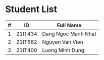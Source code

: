 # Student List

| #  | ID       | Full Name             |
|----|----------|------------------------|
| 1  | 21IT434  | Dang Ngoc Manh Nhat    |
| 2  | 21IT662  | Nguyen Van Vien        |
| 3  | 21IT400  | Luong Minh Dung        |
